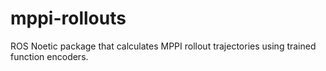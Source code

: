 # mppi-rollouts
ROS Noetic package that calculates MPPI rollout trajectories using trained function encoders.
